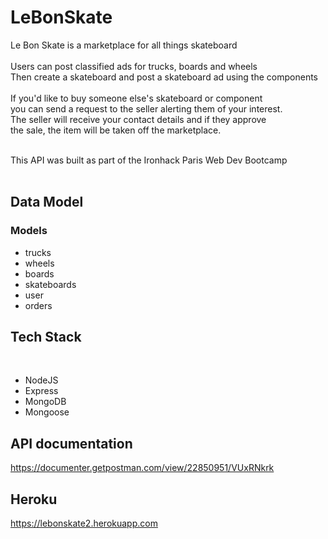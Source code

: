 # LeBonSkate

Le Bon Skate is a marketplace for all things skateboard <br><br>
Users can post classified ads for trucks, boards and wheels <br>
Then create a skateboard and post a skateboard ad using the components <br><br>
If you'd like to buy someone else's skateboard or component<br>
you can send a request to the seller alerting them of your interest.<br>
The seller will receive your contact details and if they approve<br>
the sale, the item will be taken off the marketplace.<br><br>

This API was built as part of the Ironhack Paris Web Dev Bootcamp<br><br>

<h2>Data Model</h2>
<h3>Models</h3>
<ul>
  <li>trucks</li>
  <li>wheels</li>
  <li>boards</li>
  <li>skateboards</li>
  <li>user</li>
  <li>orders</li>
</ul>

<h2>Tech Stack</h2><br>
<ul>
  <li>NodeJS</li>
  <li>Express</li>
  <li>MongoDB</li>
  <li>Mongoose</li>
</ul>

## API documentation 

https://documenter.getpostman.com/view/22850951/VUxRNkrk

## Heroku

https://lebonskate2.herokuapp.com
